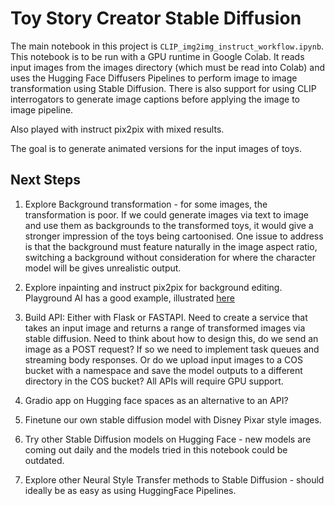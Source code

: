 # Toy Story Creator Stable Diffusion 

The main notebook in this project is `CLIP_img2img_instruct_workflow.ipynb`. This notebook is to be run with a GPU runtime in Google Colab. It reads input images from the images directory (which must be read into Colab) and uses the Hugging Face Diffusers Pipelines to perform image to image transformation using Stable Diffusion. There is also support for using CLIP interrogators to generate image captions before applying the image to image pipeline. 

Also played with instruct pix2pix with mixed results.

The goal is to generate animated versions for the input images of toys.

## Next Steps

1. Explore Background transformation - for some images, the transformation is poor. If we could generate images via text to image and use them as backgrounds to the transformed toys, it would give a stronger impression of the toys being cartoonised. One issue to address is that the background must feature naturally in the image aspect ratio, switching a background without consideration for where the character model will be gives unrealistic output.

2. Explore inpainting and instruct pix2pix for background editing. Playground AI has a good example, illustrated [here](https://www.youtube.com/watch?v=-I9-2XK3kOs)

3. Build API: Either with Flask or FASTAPI. Need to create a service that takes an input image and returns a range of transformed images via stable diffusion. Need to think about how to design this, do we send an image as a POST request? If so we need to implement task queues and streaming body responses. Or do we upload input images to a COS bucket with a namespace and save the model outputs to a different directory in the COS bucket? All APIs will require GPU support.

4. Gradio app on Hugging face spaces as an alternative to an API?

5. Finetune our own stable diffusion model with Disney Pixar style images.

6. Try other Stable Diffusion models on Hugging Face - new models are coming out daily and the models tried in this notebook could be outdated.

7. Explore other Neural Style Transfer methods to Stable Diffusion - should ideally be as easy as using HuggingFace Pipelines.


